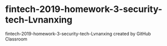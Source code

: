 # fintech-2019-homework-3-security-tech-Lvnanxing
fintech-2019-homework-3-security-tech-Lvnanxing created by GitHub Classroom
